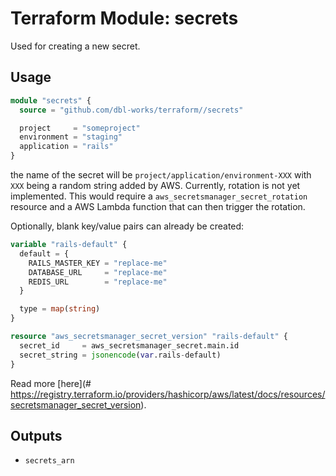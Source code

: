 # Terraform Module: secrets

Used for creating a new secret.


## Usage

```terraform
module "secrets" {
  source = "github.com/dbl-works/terraform//secrets"

  project     = "someproject"
  environment = "staging"
  application = "rails"
}
```

the name of the secret will be `project/application/environment-XXX` with `XXX` being a random string added by AWS.
Currently, rotation is not yet implemented. This would require a `aws_secretsmanager_secret_rotation` resource and a AWS Lambda function that can then trigger the rotation.

Optionally, blank key/value pairs can already be created:

```terraform
variable "rails-default" {
  default = {
    RAILS_MASTER_KEY = "replace-me"
    DATABASE_URL     = "replace-me"
    REDIS_URL        = "replace-me"
  }

  type = map(string)
}

resource "aws_secretsmanager_secret_version" "rails-default" {
  secret_id     = aws_secretsmanager_secret.main.id
  secret_string = jsonencode(var.rails-default)
}
```

Read more [here](# https://registry.terraform.io/providers/hashicorp/aws/latest/docs/resources/secretsmanager_secret_version).


## Outputs

- `secrets_arn`

